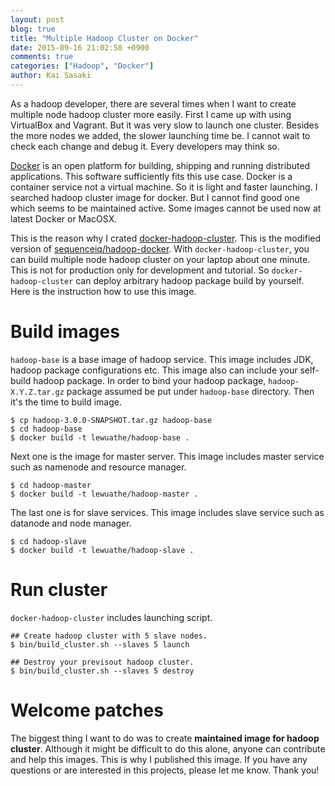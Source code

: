 ```yaml
---
layout: post
blog: true
title: "Multiple Hadoop Cluster on Docker"
date: 2015-09-16 21:02:58 +0900
comments: true
categories: ["Hadoop", "Docker"]
author: Kai Sasaki
---
```


As a hadoop developer, there are several times when I want to create multiple node hadoop cluster more easily.
First I came up with using VirtualBox and Vagrant. But it was very slow to launch one cluster. Besides the more nodes we added,
the slower launching time be. I cannot wait to check each change and debug it. Every developers may think so.

<!-- more -->

[Docker](https://www.docker.com/) is an open platform for building, shipping and running distributed applications.
This software sufficiently fits this use case. Docker is a container service not a virtual machine. So it is light and faster launching.
I searched hadoop cluster image for docker. But I cannot find good one which seems to be maintained active. Some images cannot be used now
at latest Docker or MacOSX.

This is the reason why I crated [docker-hadoop-cluster](https://github.com/Lewuathe/docker-hadoop-cluster). This is the modified version of [sequenceiq/hadoop-docker](https://github.com/sequenceiq/hadoop-docker). With `docker-hadoop-cluster`, you can build multiple node hadoop cluster
on your laptop about one minute. This is not for production only for development and tutorial. So `docker-hadoop-cluster` can deploy arbitrary hadoop package build by yourself. Here is the instruction how to use this image.

# Build images

`hadoop-base` is a base image of hadoop service. This image includes JDK, hadoop package configurations etc. This image also can include your self-build hadoop package. In order to bind your hadoop package, `hadoop-X.Y.Z.tar.gz` package assumed be put under `hadoop-base` directory.
Then it's the time to build image.

```
$ cp hadoop-3.0.0-SNAPSHOT.tar.gz hadoop-base
$ cd hadoop-base
$ docker build -t lewuathe/hadoop-base .
```

Next one is the image for master server. This image includes master service such as namenode and resource manager.

```
$ cd hadoop-master
$ docker build -t lewuathe/hadoop-master .
```

The last one is for slave services. This image includes slave service such as datanode and node manager.

```
$ cd hadoop-slave
$ docker build -t lewuathe/hadoop-slave .
```

# Run cluster

`docker-hadoop-cluster` includes launching script.

```
## Create hadoop cluster with 5 slave nodes.
$ bin/build_cluster.sh --slaves 5 launch

## Destroy your previsout hadoop cluster.
$ bin/build_cluster.sh --slaves 5 destroy
```

# Welcome patches

The biggest thing I want to do was to create **maintained image for hadoop cluster**. Although it might be difficult to do this alone,
anyone can contribute and help this images. This is why I published this image. If you have any questions or are interested in this projects, please let me know. Thank you!
